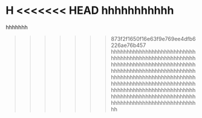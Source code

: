 H
<<<<<<< HEAD
hhhhhhhhhhh
=======
hhhhhhh
>>>>>>> 873f2f1650f16e63f9e769ee4dfb6226ae76b457
hhhhhhhhhhhhhhhhhhhhhhhhhhhhhhhhhhhhhhhhhhhhhhhhhhhhhhhhhhhhhhhhhhhhhhhhhhhhhhhhhhhhhhhhhhhhhhhhhhhhhhhhhhhhhhhhhhhhhhhhhhhhhhhhhhhhhhhhhhhhhhhhhhhhhhhhhhhhhhhhhhhhhhhhhhhhhhhhhhhhhhhhhhhhhhhhhhhhhhhhhhhhhhhhhhhhhhhhhhhhhhhhhhhhhhhhhhhhhhhhhhhhh